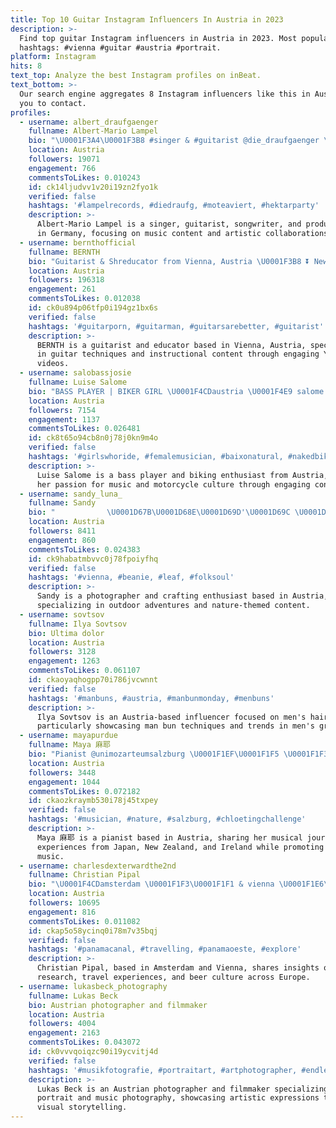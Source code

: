 ```yaml
---
title: Top 10 Guitar Instagram Influencers In Austria in 2023
description: >-
  Find top guitar Instagram influencers in Austria in 2023. Most popular
  hashtags: #vienna #guitar #austria #portrait.
platform: Instagram
hits: 8
text_top: Analyze the best Instagram profiles on inBeat.
text_bottom: >-
  Our search engine aggregates 8 Instagram influencers like this in Austria for
  you to contact.
profiles:
  - username: albert_draufgaenger
    fullname: Albert-Mario Lampel
    bio: "\U0001F3A4\U0001F3B8 #singer & #guitarist @die_draufgaenger \U0001F4C0 \U0001F3A7 #songwriter & #producer lampel records \U0001F964 friend of @dsire_teadrink_austria"
    location: Austria
    followers: 19071
    engagement: 766
    commentsToLikes: 0.010243
    id: ck14ljudvv1v20i19zn2fyo1k
    verified: false
    hashtags: '#lampelrecords, #diedraufg, #moteaviert, #hektarparty'
    description: >-
      Albert-Mario Lampel is a singer, guitarist, songwriter, and producer based
      in Germany, focusing on music content and artistic collaborations.
  - username: bernthofficial
    fullname: BERNTH
    bio: "Guitarist & Shreducator from Vienna, Austria \U0001F3B8 ⏬ New YouTube Video ⏬"
    location: Austria
    followers: 196318
    engagement: 261
    commentsToLikes: 0.012038
    id: ck0u894p06tfp0i194gz1bx6s
    verified: false
    hashtags: '#guitarporn, #guitarman, #guitarsarebetter, #guitarist'
    description: >-
      BERNTH is a guitarist and educator based in Vienna, Austria, specializing
      in guitar techniques and instructional content through engaging YouTube
      videos.
  - username: salobassjosie
    fullname: Luise Salome
    bio: "BASS PLAYER | BIKER GIRL \U0001F4CDaustria \U0001F4E9 salome.jojo@hotmail.com"
    location: Austria
    followers: 7154
    engagement: 1137
    commentsToLikes: 0.026481
    id: ck8t65o94cb8n0j78j0kn9m4o
    verified: false
    hashtags: '#girlswhoride, #femalemusician, #baixonatural, #nakedbike'
    description: >-
      Luise Salome is a bass player and biking enthusiast from Austria, sharing
      her passion for music and motorcycle culture through engaging content.
  - username: sandy_luna_
    fullname: Sandy
    bio: "⠀⠀⠀ ⠀⠀ ⠀⠀ \U0001D67B\U0001D68E\U0001D69D'\U0001D69C \U0001D68B\U0001D68E \U0001D68A\U0001D68D\U0001D69F\U0001D68E\U0001D697\U0001D69D\U0001D69E\U0001D69B\U0001D698\U0001D69E\U0001D69C. ↠ est. 1995 \U0001F4CDAustria ❘ from the backwoods \U0001F342 • photography ❘ crafting • I love being outdoors"
    location: Austria
    followers: 8411
    engagement: 860
    commentsToLikes: 0.024383
    id: ck9habatmbvvc0j78fpoiyfhq
    verified: false
    hashtags: '#vienna, #beanie, #leaf, #folksoul'
    description: >-
      Sandy is a photographer and crafting enthusiast based in Austria,
      specializing in outdoor adventures and nature-themed content.
  - username: sovtsov
    fullname: Ilya Sovtsov
    bio: Ultima dolor
    location: Austria
    followers: 3128
    engagement: 1263
    commentsToLikes: 0.061107
    id: ckaoyaqhogpp70i786jvcwnnt
    verified: false
    hashtags: '#manbuns, #austria, #manbunmonday, #menbuns'
    description: >-
      Ilya Sovtsov is an Austria-based influencer focused on men's hairstyling,
      particularly showcasing man bun techniques and trends in men's grooming.
  - username: mayapurdue
    fullname: Maya 麻耶
    bio: "Pianist @unimozarteumsalzburg \U0001F1EF\U0001F1F5 \U0001F1F3\U0001F1FF \U0001F1EE\U0001F1EA ー✈︎→ \U0001F1E6\U0001F1F9"
    location: Austria
    followers: 3448
    engagement: 1044
    commentsToLikes: 0.072182
    id: ckaozkraymb530i78j45txpey
    verified: false
    hashtags: '#musician, #nature, #salzburg, #chloetingchallenge'
    description: >-
      Maya 麻耶 is a pianist based in Austria, sharing her musical journey and
      experiences from Japan, New Zealand, and Ireland while promoting classical
      music.
  - username: charlesdexterwardthe2nd
    fullname: Christian Pipal
    bio: "\U0001F4CDamsterdam \U0001F1F3\U0001F1F1 & vienna \U0001F1E6\U0001F1F9 research \U0001F913 beer \U0001F37A travelling \U0001F682"
    location: Austria
    followers: 10695
    engagement: 816
    commentsToLikes: 0.011082
    id: ckap5o58ycinq0i78m7v35bqj
    verified: false
    hashtags: '#panamacanal, #travelling, #panamaoeste, #explore'
    description: >-
      Christian Pipal, based in Amsterdam and Vienna, shares insights on
      research, travel experiences, and beer culture across Europe.
  - username: lukasbeck_photography
    fullname: Lukas Beck
    bio: Austrian photographer and filmmaker
    location: Austria
    followers: 4004
    engagement: 2163
    commentsToLikes: 0.043072
    id: ck0vvvqoiqzc90i19ycvitj4d
    verified: false
    hashtags: '#musikfotografie, #portraitart, #artphotographer, #endlessfaces'
    description: >-
      Lukas Beck is an Austrian photographer and filmmaker specializing in
      portrait and music photography, showcasing artistic expressions through
      visual storytelling.
---
```


